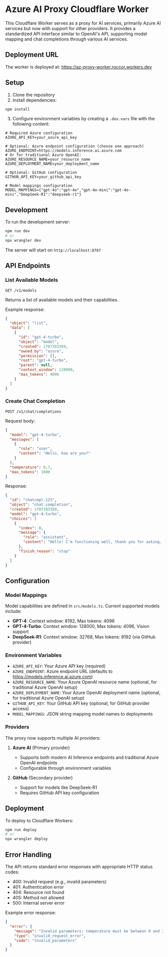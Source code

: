 # Azure AI Proxy Cloudflare Worker

This Cloudflare Worker serves as a proxy for AI services, primarily Azure AI services but now with support for other providers. It provides a standardized API interface similar to OpenAI's API, supporting model mapping and chat completions through various AI services.

## Deployment URL

The worker is deployed at: https://az-proxy-worker.roccor.workers.dev

## Setup

1. Clone the repository
2. Install dependencies:
```bash
npm install
```

3. Configure environment variables by creating a `.dev.vars` file with the following content:
```env
# Required Azure configuration
AZURE_API_KEY=your_azure_api_key

# Optional: Azure endpoint configuration (choose one approach)
AZURE_ENDPOINT=https://models.inference.ai.azure.com
# Or for traditional Azure OpenAI:
AZURE_RESOURCE_NAME=your_resource_name
AZURE_DEPLOYMENT_NAME=your_deployment_name

# Optional: GitHub configuration
GITHUB_API_KEY=your_github_api_key

# Model mappings configuration
MODEL_MAPPINGS={"gpt-4o":"gpt-4o","gpt-4o-mini":"gpt-4o-mini","DeepSeek-R1":"deepseek-r1"}
```

## Development

To run the development server:

```bash
npm run dev
# or
npx wrangler dev
```

The server will start on `http://localhost:8787`

## API Endpoints

### List Available Models

```http
GET /v1/models
```

Returns a list of available models and their capabilities.

Example response:
```json
{
  "object": "list",
  "data": [
    {
      "id": "gpt-4-turbo",
      "object": "model",
      "created": 1707393369,
      "owned_by": "azure",
      "permission": [],
      "root": "gpt-4-turbo",
      "parent": null,
      "context_window": 128000,
      "max_tokens": 4096
    }
  ]
}
```

### Create Chat Completion

```http
POST /v1/chat/completions
```

Request body:
```json
{
  "model": "gpt-4-turbo",
  "messages": [
    {
      "role": "user",
      "content": "Hello, how are you?"
    }
  ],
  "temperature": 0.7,
  "max_tokens": 1000
}
```

Response:
```json
{
  "id": "chatcmpl-123",
  "object": "chat.completion",
  "created": 1707393369,
  "model": "gpt-4-turbo",
  "choices": [
    {
      "index": 0,
      "message": {
        "role": "assistant",
        "content": "Hello! I'm functioning well, thank you for asking. How can I assist you today?"
      },
      "finish_reason": "stop"
    }
  ]
}
```

## Configuration

### Model Mappings

Model capabilities are defined in `src/models.ts`. Current supported models include:

- **GPT-4**: Context window: 8192, Max tokens: 4096
- **GPT-4-Turbo**: Context window: 128000, Max tokens: 4096, Vision support
- **DeepSeek-R1**: Context window: 32768, Max tokens: 8192 (via GitHub provider)

### Environment Variables

- `AZURE_API_KEY`: Your Azure API key (required)
- `AZURE_ENDPOINT`: Azure endpoint URL (defaults to https://models.inference.ai.azure.com)
- `AZURE_RESOURCE_NAME`: Your Azure OpenAI resource name (optional, for traditional Azure OpenAI setup)
- `AZURE_DEPLOYMENT_NAME`: Your Azure OpenAI deployment name (optional, for traditional Azure OpenAI setup)
- `GITHUB_API_KEY`: Your GitHub API key (optional, for GitHub provider access)
- `MODEL_MAPPINGS`: JSON string mapping model names to deployments

### Providers

The proxy now supports multiple AI providers:

1. **Azure AI** (Primary provider)
   - Supports both modern AI Inference endpoints and traditional Azure OpenAI endpoints
   - Configurable through environment variables

2. **GitHub** (Secondary provider)
   - Support for models like DeepSeek-R1
   - Requires GitHub API key configuration

## Deployment

To deploy to Cloudflare Workers:

```bash
npm run deploy
# or
npx wrangler deploy
```

## Error Handling

The API returns standard error responses with appropriate HTTP status codes:

- 400: Invalid request (e.g., invalid parameters)
- 401: Authentication error
- 404: Resource not found
- 405: Method not allowed
- 500: Internal server error

Example error response:
```json
{
  "error": {
    "message": "Invalid parameters: temperature must be between 0 and 2",
    "type": "invalid_request_error",
    "code": "invalid_parameters"
  }
}